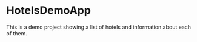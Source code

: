# HotelsDemoApp
This is a demo project showing a list of hotels and information about each of them.
